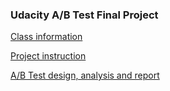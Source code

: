 ### Udacity A/B Test Final Project 

[Class information](https://classroom.udacity.com/courses/ud257)

[Project instruction](https://github.com/arcadianlyric/udacity_ab_test/blob/master/AB_test_design_instruction.pdf)

[A/B Test design, analysis and report](https://github.com/arcadianlyric/udacity_ab_test/blob/master/AB_test_design_report.pdf)
